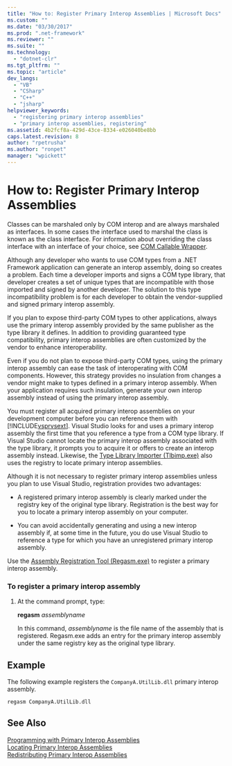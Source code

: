 ```yaml
---
title: "How to: Register Primary Interop Assemblies | Microsoft Docs"
ms.custom: ""
ms.date: "03/30/2017"
ms.prod: ".net-framework"
ms.reviewer: ""
ms.suite: ""
ms.technology: 
  - "dotnet-clr"
ms.tgt_pltfrm: ""
ms.topic: "article"
dev_langs: 
  - "VB"
  - "CSharp"
  - "C++"
  - "jsharp"
helpviewer_keywords: 
  - "registering primary interop assemblies"
  - "primary interop assemblies, registering"
ms.assetid: 4b2fcf8a-429d-43ce-8334-e026040be8bb
caps.latest.revision: 8
author: "rpetrusha"
ms.author: "ronpet"
manager: "wpickett"
---
```

# How to: Register Primary Interop Assemblies
Classes can be marshaled only by COM interop and are always marshaled as interfaces. In some cases the interface used to marshal the class is known as the class interface. For information about overriding the class interface with an interface of your choice, see [COM Callable Wrapper](../../../docs/framework/interop/com-callable-wrapper.md).  
  
 Although any developer who wants to use COM types from a .NET Framework application can generate an interop assembly, doing so creates a problem. Each time a developer imports and signs a COM type library, that developer creates a set of unique types that are incompatible with those imported and signed by another developer. The solution to this type incompatibility problem is for each developer to obtain the vendor-supplied and signed primary interop assembly.  
  
 If you plan to expose third-party COM types to other applications, always use the primary interop assembly provided by the same publisher as the type library it defines. In addition to providing guaranteed type compatibility, primary interop assemblies are often customized by the vendor to enhance interoperability.  
  
 Even if you do not plan to expose third-party COM types, using the primary interop assembly can ease the task of interoperating with COM components. However, this strategy provides no insulation from changes a vendor might make to types defined in a primary interop assembly. When your application requires such insulation, generate your own interop assembly instead of using the primary interop assembly.  
  
 You must register all acquired primary interop assemblies on your development computer before you can reference them with [!INCLUDE[vsprvsext](../../../includes/vsprvsext-md.md)]. Visual Studio looks for and uses a primary interop assembly the first time that you reference a type from a COM type library. If Visual Studio cannot locate the primary interop assembly associated with the type library, it prompts you to acquire it or offers to create an interop assembly instead. Likewise, the [Type Library Importer (Tlbimp.exe)](../../../docs/framework/tools/tlbimp-exe-type-library-importer.md) also uses the registry to locate primary interop assemblies.  
  
 Although it is not necessary to register primary interop assemblies unless you plan to use Visual Studio, registration provides two advantages:  
  
-   A registered primary interop assembly is clearly marked under the registry key of the original type library. Registration is the best way for you to locate a primary interop assembly on your computer.  
  
-   You can avoid accidentally generating and using a new interop assembly if, at some time in the future, you do use Visual Studio to reference a type for which you have an unregistered primary interop assembly.  
  
 Use the [Assembly Registration Tool (Regasm.exe)](../../../docs/framework/tools/regasm-exe-assembly-registration-tool.md) to register a primary interop assembly.  
  
### To register a primary interop assembly  
  
1.  At the command prompt, type:  
  
     **regasm** *assemblyname*  
  
     In this command, *assemblyname* is the file name of the assembly that is registered. Regasm.exe adds an entry for the primary interop assembly under the same registry key as the original type library.  
  
## Example  
 The following example registers the `CompanyA.UtilLib.dll` primary interop assembly.  
  
```  
regasm CompanyA.UtilLib.dll  
```  
  
## See Also  
 [Programming with Primary Interop Assemblies](http://msdn.microsoft.com/en-us/306fa1d6-0703-4004-9e93-d0a57f1be81e)   
 [Locating Primary Interop Assemblies](http://msdn.microsoft.com/en-us/d6768e4b-cd80-414d-a4f8-05d979eb393b)   
 [Redistributing Primary Interop Assemblies](http://msdn.microsoft.com/en-us/e76384f0-d631-474c-bdbd-13884cba0265)